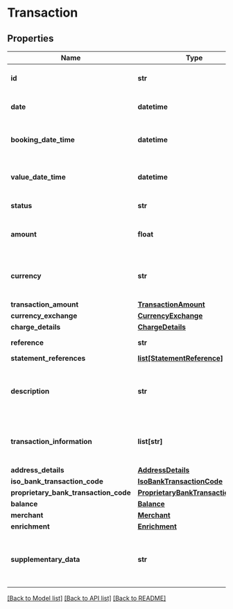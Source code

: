 # Transaction

## Properties
Name | Type | Description | Notes
------------ | ------------- | ------------- | -------------
**id** | **str** | Transaction Id returned by the institution if present | [optional] 
**date** | **datetime** | Transaction date as defined by the institution | [optional] 
**booking_date_time** | **datetime** | Date and (if available) time that transaction is posted | [optional] 
**value_date_time** | **datetime** | The actual or expected date and time transaction is cleared | [optional] 
**status** | **str** | The status of the transaction | [optional] 
**amount** | **float** | Deprecated. Use the amount value in &#x60;transactionAmount&#x60; instead | [optional] 
**currency** | **str** | Deprecated. Use the currency value in &#x60;transactionAmount&#x60; instead | [optional] 
**transaction_amount** | [**TransactionAmount**](TransactionAmount.md) |  | [optional] 
**currency_exchange** | [**CurrencyExchange**](CurrencyExchange.md) |  | [optional] 
**charge_details** | [**ChargeDetails**](ChargeDetails.md) |  | [optional] 
**reference** | **str** | Transaction reference | [optional] 
**statement_references** | [**list[StatementReference]**](StatementReference.md) |  | [optional] 
**description** | **str** | Unstructured text containing details of the transaction. Usage varies according to the institution | [optional] 
**transaction_information** | **list[str]** | Further information related to the transaction. Usage varies according to the institution | [optional] 
**address_details** | [**AddressDetails**](AddressDetails.md) |  | [optional] 
**iso_bank_transaction_code** | [**IsoBankTransactionCode**](IsoBankTransactionCode.md) |  | [optional] 
**proprietary_bank_transaction_code** | [**ProprietaryBankTransactionCode**](ProprietaryBankTransactionCode.md) |  | [optional] 
**balance** | [**Balance**](Balance.md) |  | [optional] 
**merchant** | [**Merchant**](Merchant.md) |  | [optional] 
**enrichment** | [**Enrichment**](Enrichment.md) |  | [optional] 
**supplementary_data** | **str** | Additional information that can not be captured in the structured fields and/or any other specific block. | [optional] 

[[Back to Model list]](../README.md#documentation-for-models) [[Back to API list]](../README.md#documentation-for-api-endpoints) [[Back to README]](../README.md)


